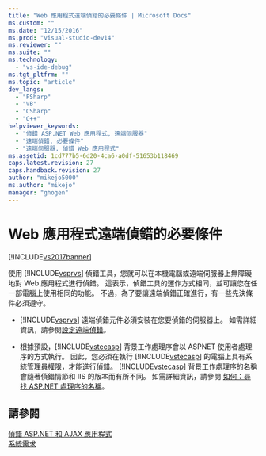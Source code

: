 ```yaml
---
title: "Web 應用程式遠端偵錯的必要條件 | Microsoft Docs"
ms.custom: ""
ms.date: "12/15/2016"
ms.prod: "visual-studio-dev14"
ms.reviewer: ""
ms.suite: ""
ms.technology: 
  - "vs-ide-debug"
ms.tgt_pltfrm: ""
ms.topic: "article"
dev_langs: 
  - "FSharp"
  - "VB"
  - "CSharp"
  - "C++"
helpviewer_keywords: 
  - "偵錯 ASP.NET Web 應用程式, 遠端伺服器"
  - "遠端偵錯, 必要條件"
  - "遠端伺服器, 偵錯 Web 應用程式"
ms.assetid: 1cd777b5-6d20-4ca6-a0df-51653b118469
caps.latest.revision: 27
caps.handback.revision: 27
author: "mikejo5000"
ms.author: "mikejo"
manager: "ghogen"
---
```

# Web 應用程式遠端偵錯的必要條件
[!INCLUDE[vs2017banner](../code-quality/includes/vs2017banner.md)]

使用 [!INCLUDE[vsprvs](../code-quality/includes/vsprvs_md.md)] 偵錯工具，您就可以在本機電腦或遠端伺服器上無障礙地對 Web 應用程式進行偵錯。  這表示，偵錯工具的運作方式相同，並可讓您在任一部電腦上使用相同的功能。  不過，為了要讓遠端偵錯正確進行，有一些先決條件必須遵守。  
  
-   [!INCLUDE[vsprvs](../code-quality/includes/vsprvs_md.md)] 遠端偵錯元件必須安裝在您要偵錯的伺服器上。  如需詳細資訊，請參閱[設定遠端偵錯](../Topic/Set%20Up%20the%20Remote%20Tools%20on%20the%20Device.md)。  
  
-   根據預設，[!INCLUDE[vstecasp](../code-quality/includes/vstecasp_md.md)] 背景工作處理序會以 ASPNET 使用者處理序的方式執行。  因此，您必須在執行 [!INCLUDE[vstecasp](../code-quality/includes/vstecasp_md.md)] 的電腦上具有系統管理員權限，才能進行偵錯。  [!INCLUDE[vstecasp](../code-quality/includes/vstecasp_md.md)] 背景工作處理序的名稱會隨著偵錯情節和 IIS 的版本而有所不同。  如需詳細資訊，請參閱 [如何：尋找 ASP.NET 處理序的名稱](../debugger/how-to-find-the-name-of-the-aspnet-process.md)。  
  
## 請參閱  
 [偵錯 ASP.NET 和 AJAX 應用程式](../debugger/debugging-aspnet-and-ajax-applications.md)   
 [系統需求](../debugger/aspnet-debugging-system-requirements.md)